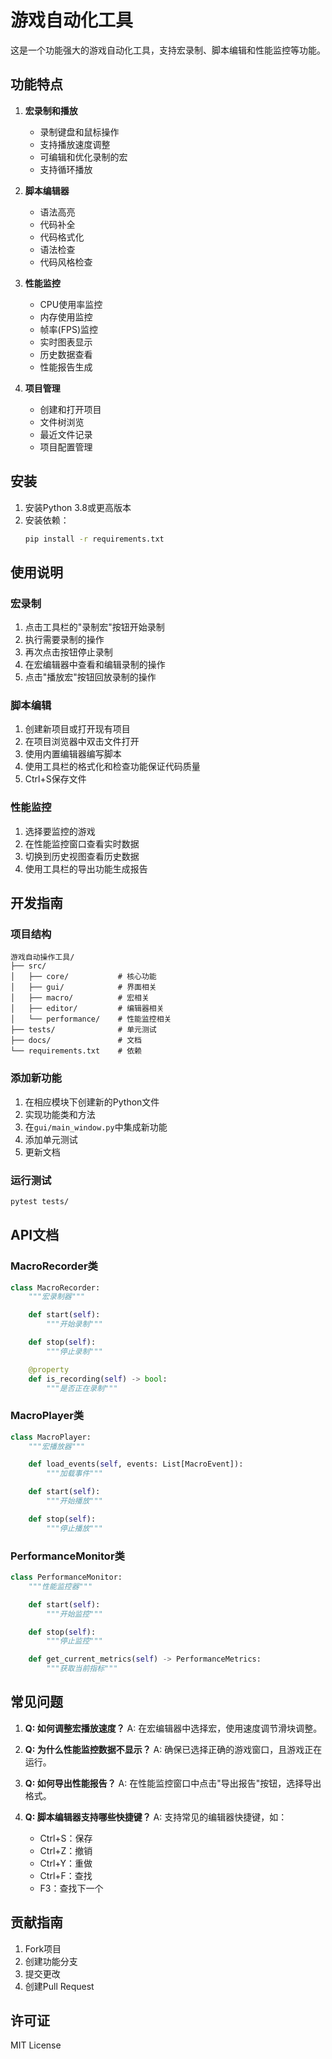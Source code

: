 # 游戏自动化工具

这是一个功能强大的游戏自动化工具，支持宏录制、脚本编辑和性能监控等功能。

## 功能特点

1. **宏录制和播放**
   - 录制键盘和鼠标操作
   - 支持播放速度调整
   - 可编辑和优化录制的宏
   - 支持循环播放

2. **脚本编辑器**
   - 语法高亮
   - 代码补全
   - 代码格式化
   - 语法检查
   - 代码风格检查

3. **性能监控**
   - CPU使用率监控
   - 内存使用监控
   - 帧率(FPS)监控
   - 实时图表显示
   - 历史数据查看
   - 性能报告生成

4. **项目管理**
   - 创建和打开项目
   - 文件树浏览
   - 最近文件记录
   - 项目配置管理

## 安装

1. 安装Python 3.8或更高版本
2. 安装依赖：
   ```bash
   pip install -r requirements.txt
   ```

## 使用说明

### 宏录制

1. 点击工具栏的"录制宏"按钮开始录制
2. 执行需要录制的操作
3. 再次点击按钮停止录制
4. 在宏编辑器中查看和编辑录制的操作
5. 点击"播放宏"按钮回放录制的操作

### 脚本编辑

1. 创建新项目或打开现有项目
2. 在项目浏览器中双击文件打开
3. 使用内置编辑器编写脚本
4. 使用工具栏的格式化和检查功能保证代码质量
5. Ctrl+S保存文件

### 性能监控

1. 选择要监控的游戏
2. 在性能监控窗口查看实时数据
3. 切换到历史视图查看历史数据
4. 使用工具栏的导出功能生成报告

## 开发指南

### 项目结构

```
游戏自动操作工具/
├── src/
│   ├── core/           # 核心功能
│   ├── gui/            # 界面相关
│   ├── macro/          # 宏相关
│   ├── editor/         # 编辑器相关
│   └── performance/    # 性能监控相关
├── tests/              # 单元测试
├── docs/               # 文档
└── requirements.txt    # 依赖
```

### 添加新功能

1. 在相应模块下创建新的Python文件
2. 实现功能类和方法
3. 在`gui/main_window.py`中集成新功能
4. 添加单元测试
5. 更新文档

### 运行测试

```bash
pytest tests/
```

## API文档

### MacroRecorder类

```python
class MacroRecorder:
    """宏录制器"""

    def start(self):
        """开始录制"""

    def stop(self):
        """停止录制"""

    @property
    def is_recording(self) -> bool:
        """是否正在录制"""
```

### MacroPlayer类

```python
class MacroPlayer:
    """宏播放器"""

    def load_events(self, events: List[MacroEvent]):
        """加载事件"""

    def start(self):
        """开始播放"""

    def stop(self):
        """停止播放"""
```

### PerformanceMonitor类

```python
class PerformanceMonitor:
    """性能监控器"""

    def start(self):
        """开始监控"""

    def stop(self):
        """停止监控"""

    def get_current_metrics(self) -> PerformanceMetrics:
        """获取当前指标"""
```

## 常见问题

1. **Q: 如何调整宏播放速度？**
   A: 在宏编辑器中选择宏，使用速度调节滑块调整。

2. **Q: 为什么性能监控数据不显示？**
   A: 确保已选择正确的游戏窗口，且游戏正在运行。

3. **Q: 如何导出性能报告？**
   A: 在性能监控窗口中点击"导出报告"按钮，选择导出格式。

4. **Q: 脚本编辑器支持哪些快捷键？**
   A: 支持常见的编辑器快捷键，如：
   - Ctrl+S：保存
   - Ctrl+Z：撤销
   - Ctrl+Y：重做
   - Ctrl+F：查找
   - F3：查找下一个

## 贡献指南

1. Fork项目
2. 创建功能分支
3. 提交更改
4. 创建Pull Request

## 许可证

MIT License

